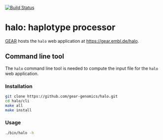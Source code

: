 [![Build Status](https://travis-ci.org/gear-genomics/halo.svg?branch=master)](https://travis-ci.org/gear-genomics/halo)

# halo: haplotype processor

[GEAR](https://gear.embl.de) hosts the `halo` web application at https://gear.embl.de/halo.

## Command line tool

The `halo` command line tool is needed to compute the input file for the `halo` web application.

### Installation

```bash
git clone https://github.com/gear-genomics/halo.git
cd halo/cli
make all
make install
```

### Usage

```bash
./bin/halo -h
```
